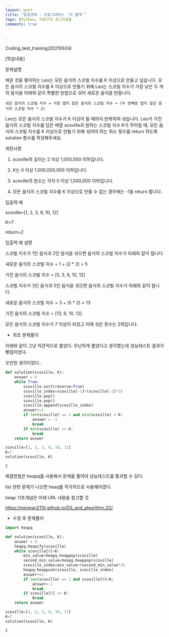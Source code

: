 ```yaml
---
layout: post
title: "일일코테 - 프로그래머스 '더 맵게'"
tags: [Python, 자료구조 알고리즘]
comments: true
---
```


.

Coding_test_training(20210624)

[학습내용]

문제설명

매운 것을 좋아하는 Leo는 모든 음식의 스코빌 지수를 K 이상으로 만들고 싶습니다. 모든 음식의 스코빌 지수를 K 이상으로 만들기 위해 Leo는 스코빌 지수가 가장 낮은 두 개의 음식을 아래와 같이 특별한 방법으로 섞어 새로운 음식을 만듭니다.

`섞은 음식의 스코빌 지수 = 가장 맵지 않은 음식의 스코빌 지수 + (두 번째로 맵지 않은 음식의 스코빌 지수 * 2)`

Leo는 모든 음식의 스코빌 지수가 K 이상이 될 때까지 반복하여 섞습니다.
Leo가 가진 음식의 스코빌 지수를 담은 배열 scoville과 원하는 스코빌 지수 K가 주어질 때, 모든 음식의 스코빌 지수를 K 이상으로 만들기 위해 섞어야 하는 최소 횟수를 return 하도록 solution 함수를 작성해주세요.

제한사항

1) scoville의 길이는 2 이상 1,000,000 이하입니다.


2) K는 0 이상 1,000,000,000 이하입니다.


3) scoville의 원소는 각각 0 이상 1,000,000 이하입니다.


4) 모든 음식의 스코빌 지수를 K 이상으로 만들 수 없는 경우에는 -1을 return 합니다.

입출력 예

scoville=[1, 2, 3, 9, 10, 12]

K=7

return=2

입출력 예 설명

스코빌 지수가 1인 음식과 2인 음식을 섞으면 음식의 스코빌 지수가 아래와 같이 됩니다.

새로운 음식의 스코빌 지수 = 1 + (2 * 2) = 5

가진 음식의 스코빌 지수 = [5, 3, 9, 10, 12]

스코빌 지수가 3인 음식과 5인 음식을 섞으면 음식의 스코빌 지수가 아래와 같이 됩니다.

새로운 음식의 스코빌 지수 = 3 + (5 * 2) = 13

가진 음식의 스코빌 지수 = [13, 9, 10, 12]

모든 음식의 스코빌 지수가 7 이상이 되었고 이때 섞은 횟수는 2회입니다.

- 최초 문제풀이

아래와 같이 그냥 직관적으로 풀었다. 무난하게 풀었다고 생각했는데 성능테스트 결과가 빵점이었다.

오만한 생각이었다..


```python
def solution(scoville, K):
    answer = 0
    while True:
        scoville.sort(reverse=True)
        scoville_index=scoville[-1]+(scoville[-2]*2)
        scoville.pop()
        scoville.pop()
        scoville.append(scoville_index)
        answer+=1
        if len(scoville) == 1 and min(scoville) < K:
            answer = -1
            break
        if min(scoville) >= K:
            break
    return answer

scoville=[1, 2, 3, 9, 10, 12]
K=7
solution(scoville, K)
```




    2



해결방법은 heapq를 사용해서 문제를 풀어야 성능테스트를 통과할 수 있다.

list 관련 문제가 나오면 heaq를 적극적으로 사용해야겠다.

heap 기초개념은 아래 URL 내용을 참고할 것

https://minman2115.github.io/DS_and_algorithm_02/

- 수정 후 문제풀이


```python
import heapq

def solution(scoville, K):
    answer = 0
    heapq.heapify(scoville)
    while scoville[0]<K:
        min_value=heapq.heappop(scoville)
        second_min_value=heapq.heappop(scoville)
        scoville_index=min_value+(second_min_value*2)
        heapq.heappush(scoville, scoville_index)
        answer+=1       
        if len(scoville) == 1 and scoville[0]<K:
            answer=-1
            break
        if scoville[0] >= K:
            break
    return answer

scoville=[1, 2, 3, 9, 10, 12]
K=7
solution(scoville, K)
```




    2


